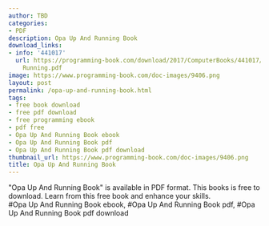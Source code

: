 ```yaml
---
author: TBD
categories:
- PDF
description: Opa Up And Running Book
download_links:
- info: '441017'
  url: https://programming-book.com/download/2017/ComputerBooks/441017/Opa Up And
    Running.pdf
image: https://www.programming-book.com/doc-images/9406.png
layout: post
permalink: /opa-up-and-running-book.html
tags:
- free book download
- free pdf download
- free programming ebook
- pdf free
- Opa Up And Running Book ebook
- Opa Up And Running Book pdf
- Opa Up And Running Book pdf download
thumbnail_url: https://www.programming-book.com/doc-images/9406.png
title: Opa Up And Running Book
---
```


 
<div class="item-desc text-justify">
  "Opa Up And Running Book" is available in PDF format. This books is free to download. Learn from this free book and enhance your skills.
  <br>
  #Opa Up And Running Book ebook, #Opa Up And Running Book pdf, #Opa Up And Running Book pdf download
</div>